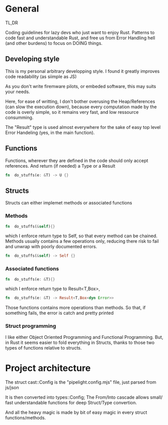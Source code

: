 # General

TL,DR

Coding guidelines for lazy devs who just want to enjoy Rust.
Patterns to code fast and understandable Rust,
and free us from Error Handling hell (and other burdens) to focus on DOING things.

## Developing style

This is my personal arbitrary developping style.
I found it greatly improves code readability (as siimple as JS)

As you don't write firemware pilots, or embeded software, this may suits your needs.

Here, for ease of writting, I don't bother overusing the Heap/References (can slow the execution down),
because every computation made by the code is overly simple,
so it remains very fast, and low ressource consumming.

The "Result" type is used almost everywhere for the sake of
easy top level Error Handeling (yes, in the main function).

## Functions

Functions, wherever they are defined in the code
should only accept references.
And return (if needed) a Type or a Result

```rs
fn  do_stuffs(e: &T) -> U {}
```

## Structs

Structs can either implemet methods or associated functions

### Methods

```rs
fn  do_stuffs(&self){}
```

which I enforce return type to
Self,
so that every method can be chained.
Methods usually contains a few operations only, reducing there risk to fail and unwrap with poorly documented errors.

```rs
fn  do_stuffs(&self) -> Self {}
```

### Associated functions

```rs
fn  do_stuffs(e: &T){}
```

which I enforce return type to
Result<T,Box<dyn Error>>,

```rs
fn  do_stuffs(e: &T) -> Result<T,Box<dyn Error>>
```

Those functions contains more operations than methods.
So that, if something fails, the error is catch and pretty printed

### Struct programming

I like either Object Oriented Programming and Functional Programming.
But, in Rust it seems easier to fold everything in Structs, thanks to those two types of functions relative to structs.

# Project architecture

The struct cast::Config is the "pipelight.config.mjs" file,
just parsed from js/json

It is then converted into types::Config;
The From/Into cascade allows small/ fast understandable functions for deep Struct/Type convertion.

And all the heavy magic is made by bit of easy magic in every struct functions/methods.
